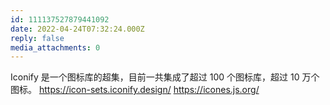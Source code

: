 ```yaml
---
id: 111137527879441092
date: 2022-04-24T07:32:24.000Z
reply: false
media_attachments: 0
---
```


Iconify 是一个图标库的超集，目前一共集成了超过 100 个图标库，超过 10 万个图标。 https://icon-sets.iconify.design/ https://icones.js.org/ 

